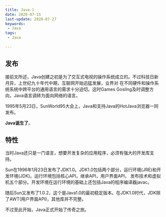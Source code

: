 ```yaml
---
title: Java-1
date: 2020-07-15
last-update: 2020-07-27
keywords:
 - Java
tags:
 - Java
 
---
```


## 发布

接前文所述，Java创建之初是为了交互式电视的操作系统成立的。不过科技日新月异，上世纪九十年代中期，互联网开始迅猛发展，业界对
在不同硬件和操作系统系统中跨平台的通用语言的需求十分迫切。这时Games Gosling及时调整方向，Java语言调转为面向网络的语言。


1995年5月23日，SunWorld95大会上，Java和支持Java的HotJava浏览器一同发布。

**Java诞生了**。



## 特性
当时Java还只是一门语言，想要开发复杂的应用程序，必须有强大的开发库支持。

Sun在1996年1月23日发布了JDK1.0。JDK1.0包括两个部分，运行环境(JRE)和开发环境(JDK)。运行环境包括核心API，继承API，用户界面API，
发布技术和虚拟机五个部分。开发环境在运行环境的基础上还包括Java的程序编译器javac。


随后Sun又发布了1.0.2，这个是Java1.0的最初稳定版本。在JDK1.0时代，JDK除了AWT(用户界面API)，其他库并不完整。

不过至此开始，Java正式开始了传奇之旅。
